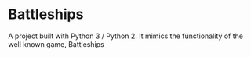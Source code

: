 # Battleships
A project built with Python 3 / Python 2. It mimics the functionality of the well known game, Battleships

